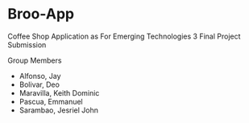 # Broo-App
Coffee Shop Application as For Emerging Technologies 3 Final Project Submission

Group Members
- Alfonso, Jay
- Bolivar, Deo
- Maravilla, Keith Dominic
- Pascua, Emmanuel
- Sarambao, Jesriel John
